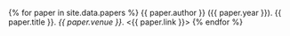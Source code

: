 {% for paper in site.data.papers %}
{{ paper.author }} ({{ paper.year }}). {{ paper.title }}. *{{ paper.venue }}*. <{{ paper.link }}>
{% endfor %}